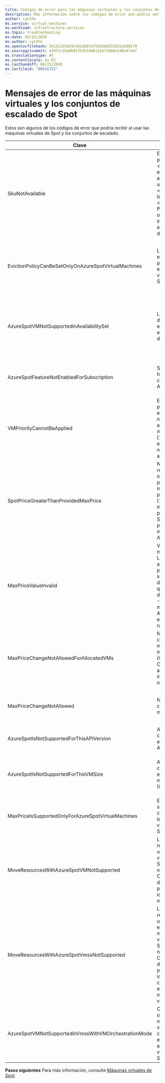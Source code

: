 ```yaml
---
title: Códigos de error para las máquinas virtuales y los conjuntos de escalado de Azure Spot
description: Más información sobre los códigos de error que podría ver al usar las máquinas virtuales y los conjuntos de escalado de Spot.
author: cynthn
ms.service: virtual-machines
ms.workload: infrastructure-services
ms.topic: troubleshooting
ms.date: 03/25/2020
ms.author: cynthn
ms.openlocfilehash: 3e151145bd3c4d1db87ef5d1b0d553555a580279
ms.sourcegitcommit: d39f2cd3e0b917b351046112ef1b8dc240a47a4f
ms.translationtype: HT
ms.contentlocale: es-ES
ms.lasthandoff: 08/25/2020
ms.locfileid: "88816752"
---
```

# <a name="error-messages-for-spot-vms-and-scale-sets"></a>Mensajes de error de las máquinas virtuales y los conjuntos de escalado de Spot

Estos son algunos de los códigos de error que podría recibir al usar las máquinas virtuales de Spot y los conjuntos de escalado.


| Clave | Message | Descripción |
|-----|---------|-------------|
| SkuNotAvailable | El nivel solicitado para el recurso "\<resource\>" no está disponible actualmente en la ubicación "\<location\>" para la suscripción "\<subscriptionID\>". Pruebe otro nivel o realice la implementación en una ubicación diferente. | No hay suficiente capacidad en Azure Spot para crear la máquina virtual o el conjunto de escalado. |
| EvictionPolicyCanBeSetOnlyOnAzureSpotVirtualMachines  |  La directiva de expulsión solo se puede establecer en las máquinas virtuales de Azure Spot. | Esta máquina virtual no forma parte de Spot, por lo que no se puede establecer la directiva de expulsión. |
| AzureSpotVMNotSupportedInAvailabilitySet  |  La máquina virtual de Azure Spot no es compatible con el conjunto de disponibilidad. | Tiene la opción de usar una máquina virtual de Spot o una de un conjunto de disponibilidad, no ambas. |
| AzureSpotFeatureNotEnabledForSubscription  |  Suscripción no habilitada con la característica Azure Spot. | Use una suscripción que admita las máquinas virtuales de Spot. |
| VMPriorityCannotBeApplied  |  El valor de prioridad especificado "{0}" no se puede aplicar a la máquina virtual "{1}", ya que no se especificó ninguna prioridad al crearla. | Especifique la prioridad al crear la máquina virtual. |
| SpotPriceGreaterThanProvidedMaxPrice  |  No se pudo realizar la operación "{0}" porque el precio máximo proporcionado ("{1} USD") es menor que el precio actual de Spot ("{2} USD") para el tamaño de máquina virtual de Azure Spot "{3}". | Seleccione un precio máximo mayor. Para más información, consulte la información de precios para [Linux](https://azure.microsoft.com/pricing/details/virtual-machines/linux/) o [Windows](https://azure.microsoft.com/pricing/details/virtual-machines/windows/).|
| MaxPriceValueInvalid  |  Valor de precio máximo no válido. Los únicos valores admitidos de precio máximo son -1 o un valor decimal mayor que cero. El valor de precio máximo -1 indica que la máquina virtual de Azure Spot no se expulsará por razones de precio. | Escriba un precio máximo válido. Para más información, consulte la información de precios para [Linux](https://azure.microsoft.com/pricing/details/virtual-machines/linux/) o [Windows](https://azure.microsoft.com/pricing/details/virtual-machines/windows/). |
| MaxPriceChangeNotAllowedForAllocatedVMs | No se permite cambiar el precio máximo con la máquina virtual "{0}" asignada. Cancele la asignación e inténtelo de nuevo. | Detenga la máquina virtual o cancele su asignación para cambiar el precio máximo. |
| MaxPriceChangeNotAllowed | No se permite el cambio de precio máximo. | No se puede cambiar el precio máximo para esta máquina virtual. |
| AzureSpotIsNotSupportedForThisAPIVersion  |  Azure Spot no es compatible con esta versión de API. | La versión de API debe ser 2019-03-01. |
| AzureSpotIsNotSupportedForThisVMSize  |  Azure Spot no es compatible con este tamaño de máquina virtual: {0}. | Seleccione otro. Para más información, consulte [Máquinas virtuales de Spot](./spot-vms.md). |
| MaxPriceIsSupportedOnlyForAzureSpotVirtualMachines  |  El precio máximo solo es compatible con las máquinas virtuales de Azure Spot. | Para más información, consulte [Máquinas virtuales de Spot](./spot-vms.md). |
| MoveResourcesWithAzureSpotVMNotSupported  |  La solicitud Mover recursos contiene una máquina virtual de Azure Spot. Actualmente no se admite. Consulte los detalles del error para conocer los identificadores de máquina virtual. | Las máquinas virtuales de Spot no se pueden mover. |
| MoveResourcesWithAzureSpotVmssNotSupported  |  La solicitud Mover recursos contiene un conjunto de escalado de máquinas virtuales de Azure Spot. Actualmente no se admite. Consulte los detalles del error para conocer los identificadores de conjunto de escalado de máquinas virtuales. | Los conjuntos de escalado de Spot no se pueden mover. |
| AzureSpotVMNotSupportedInVmssWithVMOrchestrationMode | Con el modo de orquestación de máquinas virtuales en el conjunto de escalado no se admiten máquinas virtuales de Azure Spot. | Permita el uso de instancias de Spot en el modo de orquestación del conjunto de escalado de máquinas virtuales. |


**Pasos siguientes** Para más información, consulte [Máquinas virtuales de Spot](./spot-vms.md).